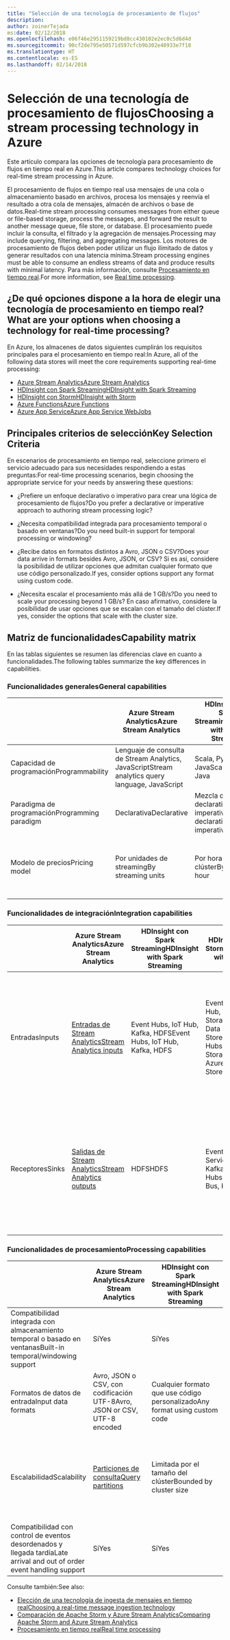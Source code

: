 ```yaml
---
title: "Selección de una tecnología de procesamiento de flujos"
description: 
author: zoinerTejada
ms:date: 02/12/2018
ms.openlocfilehash: e06f46e2951159219bd8cc430102e2ec0c5d6d4d
ms.sourcegitcommit: 90cf2de795e50571d597cfcb9b302e48933e7f18
ms.translationtype: HT
ms.contentlocale: es-ES
ms.lasthandoff: 02/14/2018
---
```

# <a name="choosing-a-stream-processing-technology-in-azure"></a><span data-ttu-id="bbb2b-102">Selección de una tecnología de procesamiento de flujos</span><span class="sxs-lookup"><span data-stu-id="bbb2b-102">Choosing a stream processing technology in Azure</span></span>

<span data-ttu-id="bbb2b-103">Este artículo compara las opciones de tecnología para procesamiento de flujos en tiempo real en Azure.</span><span class="sxs-lookup"><span data-stu-id="bbb2b-103">This article compares technology choices for real-time stream processing in Azure.</span></span>

<span data-ttu-id="bbb2b-104">El procesamiento de flujos en tiempo real usa mensajes de una cola o almacenamiento basado en archivos, procesa los mensajes y reenvía el resultado a otra cola de mensajes, almacén de archivos o base de datos.</span><span class="sxs-lookup"><span data-stu-id="bbb2b-104">Real-time stream processing consumes messages from either queue or file-based storage, process the messages, and forward the result to another message queue, file store, or database.</span></span> <span data-ttu-id="bbb2b-105">El procesamiento puede incluir la consulta, el filtrado y la agregación de mensajes.</span><span class="sxs-lookup"><span data-stu-id="bbb2b-105">Processing may include querying, filtering, and aggregating messages.</span></span> <span data-ttu-id="bbb2b-106">Los motores de procesamiento de flujos deben poder utilizar un flujo ilimitado de datos y generar resultados con una latencia mínima.</span><span class="sxs-lookup"><span data-stu-id="bbb2b-106">Stream processing engines must be able to consume an endless streams of data and produce results with minimal latency.</span></span> <span data-ttu-id="bbb2b-107">Para más información, consulte [Procesamiento en tiempo real](../scenarios/real-time-processing.md).</span><span class="sxs-lookup"><span data-stu-id="bbb2b-107">For more information, see [Real time processing](../scenarios/real-time-processing.md).</span></span>

## <a name="what-are-your-options-when-choosing-a-technology-for-real-time-processing"></a><span data-ttu-id="bbb2b-108">¿De qué opciones dispone a la hora de elegir una tecnología de procesamiento en tiempo real?</span><span class="sxs-lookup"><span data-stu-id="bbb2b-108">What are your options when choosing a technology for real-time processing?</span></span>
<span data-ttu-id="bbb2b-109">En Azure, los almacenes de datos siguientes cumplirán los requisitos principales para el procesamiento en tiempo real:</span><span class="sxs-lookup"><span data-stu-id="bbb2b-109">In Azure, all of the following data stores will meet the core requirements supporting real-time processing:</span></span>
- [<span data-ttu-id="bbb2b-110">Azure Stream Analytics</span><span class="sxs-lookup"><span data-stu-id="bbb2b-110">Azure Stream Analytics</span></span>](/azure/stream-analytics/)
- [<span data-ttu-id="bbb2b-111">HDInsight con Spark Streaming</span><span class="sxs-lookup"><span data-stu-id="bbb2b-111">HDInsight with Spark Streaming</span></span>](/azure/hdinsight/spark/apache-spark-streaming-overview)
- [<span data-ttu-id="bbb2b-112">HDInsight con Storm</span><span class="sxs-lookup"><span data-stu-id="bbb2b-112">HDInsight with Storm</span></span>](/azure/hdinsight/storm/apache-storm-overview)
- [<span data-ttu-id="bbb2b-113">Azure Functions</span><span class="sxs-lookup"><span data-stu-id="bbb2b-113">Azure Functions</span></span>](/azure/azure-functions/functions-overview)
- [<span data-ttu-id="bbb2b-114">Azure App Service</span><span class="sxs-lookup"><span data-stu-id="bbb2b-114">Azure App Service WebJobs</span></span>](/azure/app-service/web-sites-create-web-jobs)

## <a name="key-selection-criteria"></a><span data-ttu-id="bbb2b-115">Principales criterios de selección</span><span class="sxs-lookup"><span data-stu-id="bbb2b-115">Key Selection Criteria</span></span>

<span data-ttu-id="bbb2b-116">En escenarios de procesamiento en tiempo real, seleccione primero el servicio adecuado para sus necesidades respondiendo a estas preguntas:</span><span class="sxs-lookup"><span data-stu-id="bbb2b-116">For real-time processing scenarios, begin choosing the appropriate service for your needs by answering these questions:</span></span>

- <span data-ttu-id="bbb2b-117">¿Prefiere un enfoque declarativo o imperativo para crear una lógica de procesamiento de flujos?</span><span class="sxs-lookup"><span data-stu-id="bbb2b-117">Do you prefer a declarative or imperative approach to authoring stream processing logic?</span></span>

- <span data-ttu-id="bbb2b-118">¿Necesita compatibilidad integrada para procesamiento temporal o basado en ventanas?</span><span class="sxs-lookup"><span data-stu-id="bbb2b-118">Do you need built-in support for temporal processing or windowing?</span></span>

- <span data-ttu-id="bbb2b-119">¿Recibe datos en formatos distintos a Avro, JSON o CSV?</span><span class="sxs-lookup"><span data-stu-id="bbb2b-119">Does your data arrive in formats besides Avro, JSON, or CSV?</span></span> <span data-ttu-id="bbb2b-120">Si es así, considere la posibilidad de utilizar opciones que admitan cualquier formato que use código personalizado.</span><span class="sxs-lookup"><span data-stu-id="bbb2b-120">If yes, consider options support any format using custom code.</span></span>

- <span data-ttu-id="bbb2b-121">¿Necesita escalar el procesamiento más allá de 1 GB/s?</span><span class="sxs-lookup"><span data-stu-id="bbb2b-121">Do you need to scale your processing beyond 1 GB/s?</span></span> <span data-ttu-id="bbb2b-122">En caso afirmativo, considere la posibilidad de usar opciones que se escalan con el tamaño del clúster.</span><span class="sxs-lookup"><span data-stu-id="bbb2b-122">If yes, consider the options that scale with the cluster size.</span></span> 

## <a name="capability-matrix"></a><span data-ttu-id="bbb2b-123">Matriz de funcionalidades</span><span class="sxs-lookup"><span data-stu-id="bbb2b-123">Capability matrix</span></span>

<span data-ttu-id="bbb2b-124">En las tablas siguientes se resumen las diferencias clave en cuanto a funcionalidades.</span><span class="sxs-lookup"><span data-stu-id="bbb2b-124">The following tables summarize the key differences in capabilities.</span></span> 

### <a name="general-capabilities"></a><span data-ttu-id="bbb2b-125">Funcionalidades generales</span><span class="sxs-lookup"><span data-stu-id="bbb2b-125">General capabilities</span></span>
| | <span data-ttu-id="bbb2b-126">Azure Stream Analytics</span><span class="sxs-lookup"><span data-stu-id="bbb2b-126">Azure Stream Analytics</span></span> | <span data-ttu-id="bbb2b-127">HDInsight con Spark Streaming</span><span class="sxs-lookup"><span data-stu-id="bbb2b-127">HDInsight with Spark Streaming</span></span> | <span data-ttu-id="bbb2b-128">HDInsight con Storm</span><span class="sxs-lookup"><span data-stu-id="bbb2b-128">HDInsight with Storm</span></span> | <span data-ttu-id="bbb2b-129">Azure Functions</span><span class="sxs-lookup"><span data-stu-id="bbb2b-129">Azure Functions</span></span> | <span data-ttu-id="bbb2b-130">Azure App Service WebJobs</span><span class="sxs-lookup"><span data-stu-id="bbb2b-130">Azure App Service WebJobs</span></span> |
| --- | --- | --- | --- | --- | --- | 
| <span data-ttu-id="bbb2b-131">Capacidad de programación</span><span class="sxs-lookup"><span data-stu-id="bbb2b-131">Programmability</span></span> | <span data-ttu-id="bbb2b-132">Lenguaje de consulta de Stream Analytics, JavaScript</span><span class="sxs-lookup"><span data-stu-id="bbb2b-132">Stream analytics query language, JavaScript</span></span> | <span data-ttu-id="bbb2b-133">Scala, Python, Java</span><span class="sxs-lookup"><span data-stu-id="bbb2b-133">Scala, Python, Java</span></span> | <span data-ttu-id="bbb2b-134">Java, C#</span><span class="sxs-lookup"><span data-stu-id="bbb2b-134">Java, C#</span></span> | <span data-ttu-id="bbb2b-135">C#, F#, Node.js</span><span class="sxs-lookup"><span data-stu-id="bbb2b-135">C#, F#, Node.js</span></span> | <span data-ttu-id="bbb2b-136">C#, Node.js, PHP, Java, Python</span><span class="sxs-lookup"><span data-stu-id="bbb2b-136">C#, Node.js, PHP, Java, Python</span></span> |
| <span data-ttu-id="bbb2b-137">Paradigma de programación</span><span class="sxs-lookup"><span data-stu-id="bbb2b-137">Programming paradigm</span></span> | <span data-ttu-id="bbb2b-138">Declarativa</span><span class="sxs-lookup"><span data-stu-id="bbb2b-138">Declarative</span></span> | <span data-ttu-id="bbb2b-139">Mezcla de declarativa e imperativa</span><span class="sxs-lookup"><span data-stu-id="bbb2b-139">Mixture of declarative and imperative</span></span> | <span data-ttu-id="bbb2b-140">Imperativa</span><span class="sxs-lookup"><span data-stu-id="bbb2b-140">Imperative</span></span> | <span data-ttu-id="bbb2b-141">Imperativa</span><span class="sxs-lookup"><span data-stu-id="bbb2b-141">Imperative</span></span> | <span data-ttu-id="bbb2b-142">Imperativa</span><span class="sxs-lookup"><span data-stu-id="bbb2b-142">Imperative</span></span> |    
| <span data-ttu-id="bbb2b-143">Modelo de precios</span><span class="sxs-lookup"><span data-stu-id="bbb2b-143">Pricing model</span></span> | <span data-ttu-id="bbb2b-144">Por unidades de streaming</span><span class="sxs-lookup"><span data-stu-id="bbb2b-144">By streaming units</span></span> | <span data-ttu-id="bbb2b-145">Por hora de clúster</span><span class="sxs-lookup"><span data-stu-id="bbb2b-145">By cluster hour</span></span> | <span data-ttu-id="bbb2b-146">Por hora de clúster</span><span class="sxs-lookup"><span data-stu-id="bbb2b-146">By cluster hour</span></span> | <span data-ttu-id="bbb2b-147">Por ejecución de funciones y consumo de recursos</span><span class="sxs-lookup"><span data-stu-id="bbb2b-147">Per function execution and resource consumption</span></span> | <span data-ttu-id="bbb2b-148">Por hora de plan de App Service</span><span class="sxs-lookup"><span data-stu-id="bbb2b-148">Per app service plan hour</span></span> |  

### <a name="integration-capabilities"></a><span data-ttu-id="bbb2b-149">Funcionalidades de integración</span><span class="sxs-lookup"><span data-stu-id="bbb2b-149">Integration capabilities</span></span>
| | <span data-ttu-id="bbb2b-150">Azure Stream Analytics</span><span class="sxs-lookup"><span data-stu-id="bbb2b-150">Azure Stream Analytics</span></span> | <span data-ttu-id="bbb2b-151">HDInsight con Spark Streaming</span><span class="sxs-lookup"><span data-stu-id="bbb2b-151">HDInsight with Spark Streaming</span></span> | <span data-ttu-id="bbb2b-152">HDInsight con Storm</span><span class="sxs-lookup"><span data-stu-id="bbb2b-152">HDInsight with Storm</span></span> | <span data-ttu-id="bbb2b-153">Azure Functions</span><span class="sxs-lookup"><span data-stu-id="bbb2b-153">Azure Functions</span></span> | <span data-ttu-id="bbb2b-154">Azure App Service WebJobs</span><span class="sxs-lookup"><span data-stu-id="bbb2b-154">Azure App Service WebJobs</span></span> |
| --- | --- | --- | --- | --- | --- | 
| <span data-ttu-id="bbb2b-155">Entradas</span><span class="sxs-lookup"><span data-stu-id="bbb2b-155">Inputs</span></span> | [<span data-ttu-id="bbb2b-156">Entradas de Stream Analytics</span><span class="sxs-lookup"><span data-stu-id="bbb2b-156">Stream Analytics inputs</span></span>](/azure/stream-analytics/stream-analytics-define-inputs)  | <span data-ttu-id="bbb2b-157">Event Hubs, IoT Hub, Kafka, HDFS</span><span class="sxs-lookup"><span data-stu-id="bbb2b-157">Event Hubs, IoT Hub, Kafka, HDFS</span></span>  | <span data-ttu-id="bbb2b-158">Event Hubs, IoT Hub, blobs de Storage, Azure Data Lake Store</span><span class="sxs-lookup"><span data-stu-id="bbb2b-158">Event Hubs, IoT Hub, Storage Blobs, Azure Data Lake Store</span></span>  | [<span data-ttu-id="bbb2b-159">Enlaces admitidos</span><span class="sxs-lookup"><span data-stu-id="bbb2b-159">Supported bindings</span></span>](/azure/azure-functions/functions-triggers-bindings#supported-bindings) | <span data-ttu-id="bbb2b-160">Service Bus, colas de Storage, blobs de Storage, Event Hubs, WebHooks, Cosmos DB, Files</span><span class="sxs-lookup"><span data-stu-id="bbb2b-160">Service Bus, Storage Queues, Storage Blobs, Event Hubs, WebHooks, Cosmos DB, Files</span></span> |
| <span data-ttu-id="bbb2b-161">Receptores</span><span class="sxs-lookup"><span data-stu-id="bbb2b-161">Sinks</span></span> |  [<span data-ttu-id="bbb2b-162">Salidas de Stream Analytics</span><span class="sxs-lookup"><span data-stu-id="bbb2b-162">Stream Analytics outputs</span></span>](/azure/stream-analytics/stream-analytics-define-outputs) | <span data-ttu-id="bbb2b-163">HDFS</span><span class="sxs-lookup"><span data-stu-id="bbb2b-163">HDFS</span></span> | <span data-ttu-id="bbb2b-164">Event Hubs, Service Bus, Kafka</span><span class="sxs-lookup"><span data-stu-id="bbb2b-164">Event Hubs, Service Bus, Kafka</span></span> | [<span data-ttu-id="bbb2b-165">Enlaces admitidos</span><span class="sxs-lookup"><span data-stu-id="bbb2b-165">Supported bindings</span></span>](/azure/azure-functions/functions-triggers-bindings#supported-bindings) | <span data-ttu-id="bbb2b-166">Service Bus, colas de Storage, blobs de Storage, Event Hubs, WebHooks, Cosmos DB, Files</span><span class="sxs-lookup"><span data-stu-id="bbb2b-166">Service Bus, Storage Queues, Storage Blobs, Event Hubs, WebHooks, Cosmos DB, Files</span></span> | 

### <a name="processing-capabilities"></a><span data-ttu-id="bbb2b-167">Funcionalidades de procesamiento</span><span class="sxs-lookup"><span data-stu-id="bbb2b-167">Processing capabilities</span></span>
| | <span data-ttu-id="bbb2b-168">Azure Stream Analytics</span><span class="sxs-lookup"><span data-stu-id="bbb2b-168">Azure Stream Analytics</span></span> | <span data-ttu-id="bbb2b-169">HDInsight con Spark Streaming</span><span class="sxs-lookup"><span data-stu-id="bbb2b-169">HDInsight with Spark Streaming</span></span> | <span data-ttu-id="bbb2b-170">HDInsight con Storm</span><span class="sxs-lookup"><span data-stu-id="bbb2b-170">HDInsight with Storm</span></span> | <span data-ttu-id="bbb2b-171">Azure Functions</span><span class="sxs-lookup"><span data-stu-id="bbb2b-171">Azure Functions</span></span> | <span data-ttu-id="bbb2b-172">Azure App Service WebJobs</span><span class="sxs-lookup"><span data-stu-id="bbb2b-172">Azure App Service WebJobs</span></span> |
| --- | --- | --- | --- | --- | --- | 
| <span data-ttu-id="bbb2b-173">Compatibilidad integrada con almacenamiento temporal o basado en ventanas</span><span class="sxs-lookup"><span data-stu-id="bbb2b-173">Built-in temporal/windowing support</span></span> | <span data-ttu-id="bbb2b-174">Sí</span><span class="sxs-lookup"><span data-stu-id="bbb2b-174">Yes</span></span> | <span data-ttu-id="bbb2b-175">Sí</span><span class="sxs-lookup"><span data-stu-id="bbb2b-175">Yes</span></span> | <span data-ttu-id="bbb2b-176">Sí</span><span class="sxs-lookup"><span data-stu-id="bbb2b-176">Yes</span></span> | <span data-ttu-id="bbb2b-177">Sin </span><span class="sxs-lookup"><span data-stu-id="bbb2b-177">No</span></span> | <span data-ttu-id="bbb2b-178">Sin </span><span class="sxs-lookup"><span data-stu-id="bbb2b-178">No</span></span> |
| <span data-ttu-id="bbb2b-179">Formatos de datos de entrada</span><span class="sxs-lookup"><span data-stu-id="bbb2b-179">Input data formats</span></span> | <span data-ttu-id="bbb2b-180">Avro, JSON o CSV, con codificación UTF-8</span><span class="sxs-lookup"><span data-stu-id="bbb2b-180">Avro, JSON or CSV, UTF-8 encoded</span></span> | <span data-ttu-id="bbb2b-181">Cualquier formato que use código personalizado</span><span class="sxs-lookup"><span data-stu-id="bbb2b-181">Any format using custom code</span></span> | <span data-ttu-id="bbb2b-182">Cualquier formato que use código personalizado</span><span class="sxs-lookup"><span data-stu-id="bbb2b-182">Any format using custom code</span></span> | <span data-ttu-id="bbb2b-183">Cualquier formato que use código personalizado</span><span class="sxs-lookup"><span data-stu-id="bbb2b-183">Any format using custom code</span></span> | <span data-ttu-id="bbb2b-184">Cualquier formato que use código personalizado</span><span class="sxs-lookup"><span data-stu-id="bbb2b-184">Any format using custom code</span></span> |
| <span data-ttu-id="bbb2b-185">Escalabilidad</span><span class="sxs-lookup"><span data-stu-id="bbb2b-185">Scalability</span></span> | [<span data-ttu-id="bbb2b-186">Particiones de consulta</span><span class="sxs-lookup"><span data-stu-id="bbb2b-186">Query partitions</span></span>](/azure/stream-analytics/stream-analytics-parallelization) | <span data-ttu-id="bbb2b-187">Limitada por el tamaño del clúster</span><span class="sxs-lookup"><span data-stu-id="bbb2b-187">Bounded by cluster size</span></span> | <span data-ttu-id="bbb2b-188">Limitada por el tamaño del clúster</span><span class="sxs-lookup"><span data-stu-id="bbb2b-188">Bounded by cluster size</span></span> | <span data-ttu-id="bbb2b-189">Hasta 200 instancias de aplicación de función procesándose en paralelo</span><span class="sxs-lookup"><span data-stu-id="bbb2b-189">Up to 200 function app instances processing in parallel</span></span> | <span data-ttu-id="bbb2b-190">Limitada por la capacidad del plan de App Service</span><span class="sxs-lookup"><span data-stu-id="bbb2b-190">Bounded by app service plan capacity</span></span> | 
| <span data-ttu-id="bbb2b-191">Compatibilidad con control de eventos desordenados y llegada tardía</span><span class="sxs-lookup"><span data-stu-id="bbb2b-191">Late arrival and out of order event handling support</span></span> | <span data-ttu-id="bbb2b-192">Sí</span><span class="sxs-lookup"><span data-stu-id="bbb2b-192">Yes</span></span> | <span data-ttu-id="bbb2b-193">Sí</span><span class="sxs-lookup"><span data-stu-id="bbb2b-193">Yes</span></span> | <span data-ttu-id="bbb2b-194">Sí</span><span class="sxs-lookup"><span data-stu-id="bbb2b-194">Yes</span></span> | <span data-ttu-id="bbb2b-195">Sin </span><span class="sxs-lookup"><span data-stu-id="bbb2b-195">No</span></span> | <span data-ttu-id="bbb2b-196">Sin </span><span class="sxs-lookup"><span data-stu-id="bbb2b-196">No</span></span> |

<span data-ttu-id="bbb2b-197">Consulte también:</span><span class="sxs-lookup"><span data-stu-id="bbb2b-197">See also:</span></span>

- [<span data-ttu-id="bbb2b-198">Elección de una tecnología de ingesta de mensajes en tiempo real</span><span class="sxs-lookup"><span data-stu-id="bbb2b-198">Choosing a real-time message ingestion technology</span></span>](./real-time-ingestion.md)
- [<span data-ttu-id="bbb2b-199">Comparación de Apache Storm y Azure Stream Analytics</span><span class="sxs-lookup"><span data-stu-id="bbb2b-199">Comparing Apache Storm and Azure Stream Analytics</span></span>](/azure/stream-analytics/stream-analytics-comparison-storm)
- [<span data-ttu-id="bbb2b-200">Procesamiento en tiempo real</span><span class="sxs-lookup"><span data-stu-id="bbb2b-200">Real time processing</span></span>](../scenarios/real-time-processing.md)
